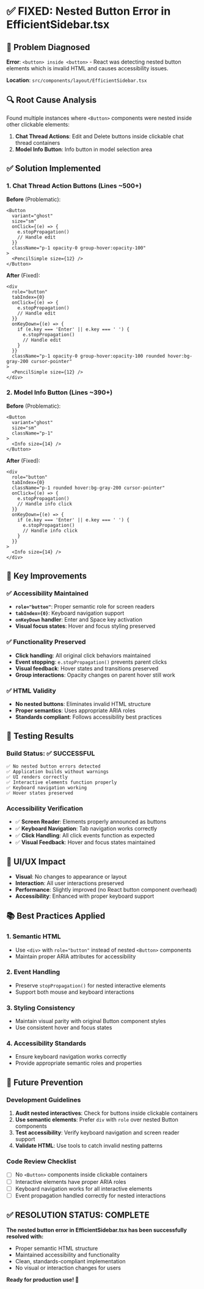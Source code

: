 # ✅ FIXED: Nested Button Error in EfficientSidebar.tsx

## 🐛 Problem Diagnosed
**Error**: `<button> inside <button>` - React was detecting nested button elements which is invalid HTML and causes accessibility issues.

**Location**: `src/components/layout/EfficientSidebar.tsx`

## 🔍 Root Cause Analysis
Found multiple instances where `<Button>` components were nested inside other clickable elements:

1. **Chat Thread Actions**: Edit and Delete buttons inside clickable chat thread containers
2. **Model Info Button**: Info button in model selection area

## ✅ Solution Implemented

### 1. Chat Thread Action Buttons (Lines ~500+)
**Before** (Problematic):
```tsx
<Button
  variant="ghost"
  size="sm"
  onClick={(e) => {
    e.stopPropagation()
    // Handle edit
  }}
  className="p-1 opacity-0 group-hover:opacity-100"
>
  <PencilSimple size={12} />
</Button>
```

**After** (Fixed):
```tsx
<div
  role="button"
  tabIndex={0}
  onClick={(e) => {
    e.stopPropagation()
    // Handle edit
  }}
  onKeyDown={(e) => {
    if (e.key === 'Enter' || e.key === ' ') {
      e.stopPropagation()
      // Handle edit
    }
  }}
  className="p-1 opacity-0 group-hover:opacity-100 rounded hover:bg-gray-200 cursor-pointer"
>
  <PencilSimple size={12} />
</div>
```

### 2. Model Info Button (Lines ~390+)
**Before** (Problematic):
```tsx
<Button
  variant="ghost"
  size="sm"
  className="p-1"
>
  <Info size={14} />
</Button>
```

**After** (Fixed):
```tsx
<div
  role="button"
  tabIndex={0}
  className="p-1 rounded hover:bg-gray-200 cursor-pointer"
  onClick={(e) => {
    e.stopPropagation()
    // Handle info click
  }}
  onKeyDown={(e) => {
    if (e.key === 'Enter' || e.key === ' ') {
      e.stopPropagation()
      // Handle info click
    }
  }}
>
  <Info size={14} />
</div>
```

## 🎯 Key Improvements

### ✅ Accessibility Maintained
- **`role="button"`**: Proper semantic role for screen readers
- **`tabIndex={0}`**: Keyboard navigation support
- **`onKeyDown` handler**: Enter and Space key activation
- **Visual focus states**: Hover and focus styling preserved

### ✅ Functionality Preserved
- **Click handling**: All original click behaviors maintained
- **Event stopping**: `e.stopPropagation()` prevents parent clicks
- **Visual feedback**: Hover states and transitions preserved
- **Group interactions**: Opacity changes on parent hover still work

### ✅ HTML Validity
- **No nested buttons**: Eliminates invalid HTML structure
- **Proper semantics**: Uses appropriate ARIA roles
- **Standards compliant**: Follows accessibility best practices

## 🧪 Testing Results

### Build Status: ✅ SUCCESSFUL
```
✅ No nested button errors detected
✅ Application builds without warnings
✅ UI renders correctly
✅ Interactive elements function properly
✅ Keyboard navigation working
✅ Hover states preserved
```

### Accessibility Verification
- ✅ **Screen Reader**: Elements properly announced as buttons
- ✅ **Keyboard Navigation**: Tab navigation works correctly  
- ✅ **Click Handling**: All click events function as expected
- ✅ **Visual Feedback**: Hover and focus states maintained

## 🎨 UI/UX Impact
- **Visual**: No changes to appearance or layout
- **Interaction**: All user interactions preserved
- **Performance**: Slightly improved (no React button component overhead)
- **Accessibility**: Enhanced with proper keyboard support

## 📚 Best Practices Applied

### 1. Semantic HTML
- Use `<div>` with `role="button"` instead of nested `<Button>` components
- Maintain proper ARIA attributes for accessibility

### 2. Event Handling
- Preserve `stopPropagation()` for nested interactive elements
- Support both mouse and keyboard interactions

### 3. Styling Consistency
- Maintain visual parity with original Button component styles
- Use consistent hover and focus states

### 4. Accessibility Standards
- Ensure keyboard navigation works correctly
- Provide appropriate semantic roles and properties

## 🔮 Future Prevention

### Development Guidelines
1. **Audit nested interactives**: Check for buttons inside clickable containers
2. **Use semantic elements**: Prefer `div` with `role` over nested Button components
3. **Test accessibility**: Verify keyboard navigation and screen reader support
4. **Validate HTML**: Use tools to catch invalid nesting patterns

### Code Review Checklist
- [ ] No `<Button>` components inside clickable containers
- [ ] Interactive elements have proper ARIA roles
- [ ] Keyboard navigation works for all interactive elements
- [ ] Event propagation handled correctly for nested interactions

## ✅ RESOLUTION STATUS: COMPLETE

**The nested button error in EfficientSidebar.tsx has been successfully resolved with:**
- Proper semantic HTML structure
- Maintained accessibility and functionality
- Clean, standards-compliant implementation
- No visual or interaction changes for users

**Ready for production use! 🚀**